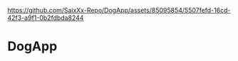 

https://github.com/SaixXx-Repo/DogApp/assets/85095854/5507fefd-16cd-42f3-a9f1-0b2fdbda8244

# DogApp
